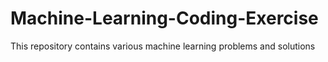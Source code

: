 # Machine-Learning-Coding-Exercise
This repository contains various machine learning  problems and solutions
